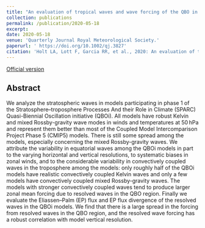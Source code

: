 ```yaml
---
title: "An evaluation of tropical waves and wave forcing of the QBO in the QBOi models"
collection: publications
permalink: /publication/2020-05-18
excerpt: 
date: 2020-05-18
venue: 'Quarterly Journal Royal Meteorological Society.'
paperurl: ' https://doi.org/10.1002/qj.3827'
citation: 'Holt LA, Lott F, Garcia RR, et al., 2020: An evaluation of tropical waves and wave forcing of the QBO in the QBOi models, <i>Q. J. R. Meteorol. Soc.</i>, 148(744), 1541–1567. https://doi.org/10.1002/qj.3827. '
---
```


[Official version](https://doi.org/10.1002/qj.3827)

## Abstract
We analyze the stratospheric waves in models participating in phase 1 of the Stratosphere–troposphere Processes And their Role in Climate (SPARC) Quasi-Biennial Oscillation initiative (QBOi). All models have robust Kelvin and mixed Rossby-gravity wave modes in winds and temperatures at 50 hPa and represent them better than most of the Coupled Model Intercomparison Project Phase 5 (CMIP5) models. There is still some spread among the models, especially concerning the mixed Rossby-gravity waves. We attribute the variability in equatorial waves among the QBOi models in part to the varying horizontal and vertical resolutions, to systematic biases in zonal winds, and to the considerable variability in convectively coupled waves in the troposphere among the models: only roughly half of the QBOi models have realistic convectively coupled Kelvin waves and only a few models have convectively coupled mixed Rossby-gravity waves. The models with stronger convectively coupled waves tend to produce larger zonal mean forcing due to resolved waves in the QBO region. Finally we evaluate the Eliassen–Palm (EP) flux and EP flux divergence of the resolved waves in the QBOi models. We find that there is a large spread in the forcing from resolved waves in the QBO region, and the resolved wave forcing has a robust correlation with model vertical resolution.
